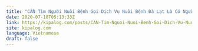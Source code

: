 ```yaml
---
title: "CẦN Tìm Người Nuôi Bệnh Gọi Dịch Vụ Nuôi Bệnh Đà Lạt Là Có Người"
date: 2020-07-18T05:13:33Z
link: https://kipalog.com/posts/CAN-Tim-Nguoi-Nuoi-Benh-Goi-Dich-Vu-Nuoi-Benh-Da-Lat-La-Co-Nguoi?utm_medium=RSS&utm_source=news.12bit.vn
site: kipalog.com
language: Vietnamese
draft: false
---
```

